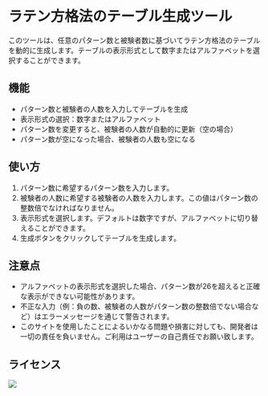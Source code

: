 # ラテン方格法のテーブル生成ツール

このツールは、任意のパターン数と被験者数に基づいてラテン方格法のテーブルを動的に生成します。テーブルの表示形式として数字またはアルファベットを選択することができます。

## 機能

- パターン数と被験者の人数を入力してテーブルを生成
- 表示形式の選択：数字またはアルファベット
- パターン数を変更すると、被験者の人数が自動的に更新（空の場合）
- パターン数が空になった場合、被験者の人数も空になる

## 使い方

1. パターン数に希望するパターン数を入力します。
2. 被験者の人数に希望する被験者の人数を入力します。この値はパターン数の整数倍でなければなりません。
3. 表示形式を選択します。デフォルトは数字ですが、アルファベットに切り替えることができます。
4. 生成ボタンをクリックしてテーブルを生成します。

## 注意点

- アルファベットの表示形式を選択した場合、パターン数が26を超えると正確な表示ができない可能性があります。
- 不正な入力（例：負の数、被験者の人数がパターン数の整数倍でない場合など）はエラーメッセージを通じて警告されます。
- このサイトを使用したことによるいかなる問題や損害に対しても、開発者は一切の責任を負いません。ご利用はユーザーの自己責任でお願い致します。


## ライセンス

![](https://img.shields.io/badge/license-MIT-blue)